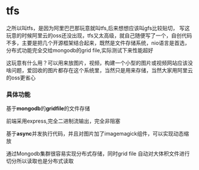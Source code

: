 # tfs

<p>之所以叫tfs，是因为阿里巴巴那玩意就叫tfs,后来想想应该叫gfs比较贴切， 写这玩意的时候阿里云的oss还没出现，tfs又太高级，就自己随便写了一个，自创代码不多，主要是把几个开源框架结合起来，既然是文件存储系统，nio语言是首选，分布式功能完全交给mongodb的grid file,实际测试下来性能超好</p>
<p>这玩意有什么用？可以用来放图片，视频，构建一个小型的图片或视频网站应该没啥问题，爱回收的图片都存在这个系统里，当然只是用来存储，当然大家用阿里云的oss更省心</P>

<h3>具体功能</h3>
<p>基于<strong>mongodb</strong>的<strong>gridfile</strong>的文件存储</p>
<p>前端采用express,完全二进制流输出，完全非阻塞</p>
<p>基于<strong>async</strong>并发执行代码，并且对图片加了imagemagick组件，可以实现动态缩放</p>
<p>通过Mongodb集群很容易实现分布式存储，同时grid file 自动对大体积文件进行切分所以读取也是分布式读取</p>
